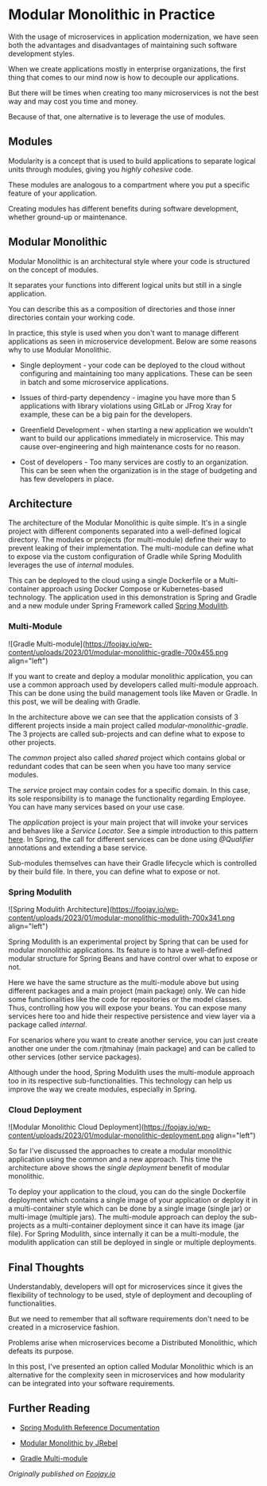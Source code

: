 # Modular Monolithic in Practice

With the usage of microservices in application modernization, we have seen both the advantages and disadvantages of maintaining such software development styles.

When we create applications mostly in enterprise organizations, the first thing that comes to our mind now is how to decouple our applications.

But there will be times when creating too many microservices is not the best way and may cost you time and money.

Because of that, one alternative is to leverage the use of modules.

## Modules

Modularity is a concept that is used to build applications to separate logical units through modules, giving you *highly cohesive* code.

These modules are analogous to a compartment where you put a specific feature of your application.

Creating modules has different benefits during software development, whether ground-up or maintenance.

## Modular Monolithic

Modular Monolithic is an architectural style where your code is structured on the concept of modules.

It separates your functions into different logical units but still in a single application.

You can describe this as a composition of directories and those inner directories contain your working code.

In practice, this style is used when you don't want to manage different applications as seen in microservice development. Below are some reasons why to use Modular Monolithic.

* Single deployment - your code can be deployed to the cloud without configuring and maintaining too many applications. These can be seen in batch and some microservice applications.
    
* Issues of third-party dependency - imagine you have more than 5 applications with library violations using GitLab or JFrog Xray for example, these can be a big pain for the developers.
    
* Greenfield Development - when starting a new application we wouldn't want to build our applications immediately in microservice. This may cause over-engineering and high maintenance costs for no reason.
    
* Cost of developers - Too many services are costly to an organization. This can be seen when the organization is in the stage of budgeting and has few developers in place.
    

## Architecture

The architecture of the Modular Monolithic is quite simple. It's in a single project with different components separated into a well-defined logical directory. The modules or projects (for multi-module) define their way to prevent leaking of their implementation. The multi-module can define what to expose via the custom configuration of Gradle while Spring Modulith leverages the use of *internal* modules.

This can be deployed to the cloud using a single Dockerfile or a Multi-container approach using Docker Compose or Kubernetes-based technology. The application used in this demonstration is Spring and Gradle and a new module under Spring Framework called [Spring Modulith](https://spring.io/projects/spring-modulith)*.*

### Multi-Module

![Gradle Multi-module](https://foojay.io/wp-content/uploads/2023/01/modular-monolithic-gradle-700x455.png align="left")

If you want to create and deploy a modular monolithic application, you can use a common approach used by developers called multi-module approach. This can be done using the build management tools like Maven or Gradle. In this post, we will be dealing with Gradle.

In the architecture above we can see that the application consists of 3 different projects inside a main project called *modular-monolithic-gradle*. The 3 projects are called sub-projects and can define what to expose to other projects.

The *common* project also called *shared* project which contains global or redundant codes that can be seen when you have too many service modules.

The *service* project may contain codes for a specific domain. In this case, its sole responsibility is to manage the functionality regarding Employee. You can have many services based on your use case.

The *application* project is your main project that will invoke your services and behaves like a *Service Locator*. See a simple introduction to this pattern [here](https://www.geeksforgeeks.org/service-locator-pattern/). In Spring, the call for different services can be done using *@Qualifier* annotations and extending a base service.

Sub-modules themselves can have their Gradle lifecycle which is controlled by their build file. In there, you can define what to expose or not.

### Spring Modulith

![Spring Modulith Architecture](https://foojay.io/wp-content/uploads/2023/01/modular-monolithic-modulith-700x341.png align="left")

Spring Modulith is an experimental project by Spring that can be used for modular monolithic applications. Its feature is to have a well-defined modular structure for Spring Beans and have control over what to expose or not.

Here we have the same structure as the multi-module above but using different packages and a main project (main package) only. We can hide some functionalities like the code for repositories or the model classes. Thus, controlling how you will expose your beans. You can expose many services here too and hide their respective persistence and view layer via a package called *internal*.

For scenarios where you want to create another service, you can just create another one under the com.rjtmahinay (main package) and can be called to other services (other service packages).

Although under the hood, Spring Modulith uses the multi-module approach too in its respective sub-functionalities. This technology can help us improve the way we create modules, especially in Spring.

### Cloud Deployment

![Modular Monolithic Cloud Deployment](https://foojay.io/wp-content/uploads/2023/01/modular-monolithic-deployment.png align="left")

So far I've discussed the approaches to create a modular monolithic application using the common and a new approach. This time the architecture above shows the *single deployment* benefit of modular monolithic.

To deploy your application to the cloud, you can do the single Dockerfile deployment which contains a single image of your application or deploy it in a multi-container style which can be done by a single image (single jar) or multi-image (multiple jars). The multi-module approach can deploy the sub-projects as a multi-container deployment since it can have its image (jar file). For Spring Modulith, since internally it can be a multi-module, the modulith application can still be deployed in single or multiple deployments.

## Final Thoughts

Understandably, developers will opt for microservices since it gives the flexibility of technology to be used, style of deployment and decoupling of functionalities.

But we need to remember that all software requirements don't need to be created in a microservice fashion.

Problems arise when microservices become a Distributed Monolithic, which defeats its purpose.

In this post, I've presented an option called Modular Monolithic which is an alternative for the complexity seen in microservices and how modularity can be integrated into your software requirements.

## Further Reading

* [Spring Modulith Reference Documentation](https://docs.spring.io/spring-modulith/docs/current/reference/html/)
    
* [Modular Monolithic by JRebel](https://www.jrebel.com/blog/what-is-a-modular-monolith#when-to-use-modular-monoliths)
    
* [Gradle Multi-module](https://docs.gradle.org/current/userguide/multi_project_builds.html)
    

*Originally published on* [*Foojay.io*](https://foojay.io/today/modular-monolithic-in-practice/)